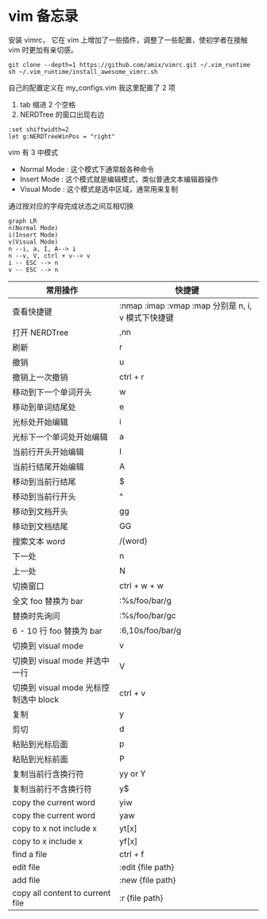 # vim 备忘录

安装 vimrc， 它在 vim 上增加了一些插件，调整了一些配置，使初学者在接触 vim 时更加有亲切感。

```
git clone --depth=1 https://github.com/amix/vimrc.git ~/.vim_runtime
sh ~/.vim_runtime/install_awesome_vimrc.sh
```
自己的配置定义在 my_configs.vim 我这里配置了 2 项
1. tab 缩进 2 个空格
2. NERDTree 的窗口出现右边

```
:set shiftwidth=2
let g:NERDTreeWinPos = "right"
```

vim 有 3 中模式

+ Normal Mode : 这个模式下通常敲各种命令
+ Insert Mode : 这个模式就是编辑模式，类似普通文本编辑器操作
+ Visual Mode : 这个模式是选中区域，通常用来复制

通过按对应的字母完成状态之间互相切换
```mermaid
graph LR
n(Normal Mode)
i(Insert Mode)
v(Visual Mode)
n --i, a, I, A--> i
n --v, V, ctrl + v--> v
i -- ESC --> n
v -- ESC --> n
```

|常用操作|快捷键|
|--|--|
|查看快捷键|:nmap :imap :vmap :map 分别是 n, i, v 模式下快捷键|
|打开 NERDTree |,nn|
|刷新| r |
|撤销| u |
|撤销上一次撤销| ctrl + r|
|移动到下一个单词开头         | w  |
|移动到单词结尾处             | e  |
|光标处开始编辑               | i  |
|光标下一个单词处开始编辑     | a  |
|当前行开头开始编辑           | I  |
|当前行结尾开始编辑           | A  |
|移动到当前行结尾             | $  |
|移动到当前行开头             | ^  |
|移动到文档开头               | gg |
|移动到文档结尾               | GG |
|搜索文本 word                           | /{word}           |
|下一处                             |   n               |
|上一处                             |   N               |
|切换窗口                   | ctrl + w + w         |
|全文 foo 替换为 bar                | :%s/foo/bar/g     |
|替换时先询问                       | :%s/foo/bar/gc    |
|6 - 10 行 foo 替换为 bar           | :6,10s/foo/bar/g  |
|切换到 visual mode                     | v                 |
|切换到 visual mode 并选中一行          | V                 |
|切换到 visual mode 光标控制选中 block                         | ctrl + v          |
|复制                               | y                 |
|剪切                                | d                 |
|粘贴到光标后面                 | p                 |
|粘贴到光标前面                | P                 |
|复制当前行含换行符                  | yy or Y           |
|复制当前行不含换行符    | y$                |
|copy the current word              | yiw               |
|copy the current word              | yaw               |
|copy to x not include x            | yt[x]             |
|copy to x include x                | yf[x]             |
|find a file                          | ctrl + f          |
|edit file                            | :edit {file path} |
|add file                             | :new {file path}  |
|copy all content to current file     | :r {file path}    |